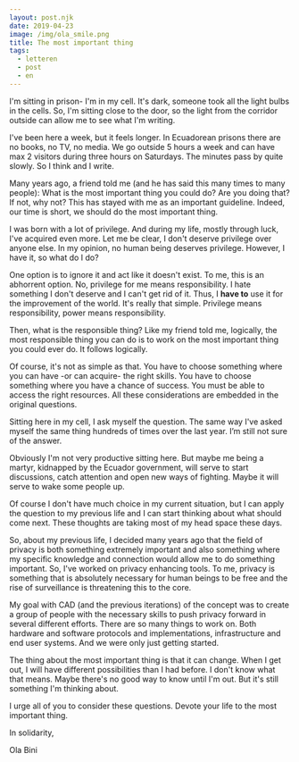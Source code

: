 ```yaml
---
layout: post.njk
date: 2019-04-23
image: /img/ola_smile.png
title: The most important thing
tags:
  - letteren
  - post
  - en
---
```

I'm sitting in prison- I'm in my cell. It's dark, someone took all the light
bulbs in the cells. So, I'm sitting close to the door, so the light from the
corridor outside can allow me to see what I'm writing.

I've been here a week, but it feels longer. In Ecuadorean prisons there are no
books, no TV, no media. We go outside 5 hours a week and can have max 2 visitors
during three hours on Saturdays. The minutes pass by quite slowly. So I think
and I write.

Many years ago, a friend told me (and he has said this many times to many
people): What is the most important thing you could do? Are you doing that? If
not, why not? This has stayed with me as an important guideline. Indeed, our time is
short, we should do the most important thing.

I was born with a lot of privilege. And during my life, mostly through luck,
I've acquired even more. Let me be clear, I don't deserve privilege over anyone
else. In my opinion, no human being deserves privilege. However, I have it, so
what do I do?

One option is to ignore it and act like it doesn't exist. To me, this is an
abhorrent option. No, privilege for me means responsibility. I hate something I
don't deserve and I can't get rid of it. Thus, I **have to** use it for the
improvement of the world. It's really that simple. Privilege means
responsibility, power means responsibility.

Then, what is the responsible thing? Like my friend told me, logically, the most
responsible thing you can do is to work on the most important thing you could
ever do. It follows logically.

Of course, it's not as simple as that. You have to choose something where you
can have -or can acquire- the right skills. You have to choose something where
you have a chance of success. You must be able to access the right resources. All
these considerations are embedded in the original questions.

Sitting here in my cell, I ask myself the question. The same way I've asked
myself the same thing hundreds of times over the last year. Iʼm still not sure of
the answer.

Obviously I'm not very productive sitting here. But maybe me being a martyr,
kidnapped by the Ecuador government, will serve to start discussions, catch
attention and open new ways of fighting. Maybe it will serve to wake some
people up.

Of course I don't have much choice in my current situation, but I can apply the
question to my previous life and I can start thinking about what should come next.
These thoughts are taking most of my head space these days.

So, about my previous life, I decided many years ago that the field of privacy
is both something extremely important and also something where my specific
knowledge and connection would allow me to do something important. So, I've
worked on privacy enhancing tools. To me, privacy is something that is absolutely
necessary for human beings to be free and the rise of surveillance is threatening this
to the core.

My goal with CAD (and the previous iterations) of the concept was to create a group
of people with the necessary skills to push privacy forward in several different
efforts. There are so many things to work on. Both hardware and software protocols
and implementations, infrastructure and end user systems. And we were only just
getting started.

The thing about the most important thing is that it can change. When I get out,
I will have different possibilities than I had before. I don't know what that
means. Maybe there's no good way to know until I'm out. But it's still something
I'm thinking about.

I urge all of you to consider these questions. Devote your life to the most
important thing.

In solidarity,

Ola Bini
